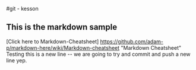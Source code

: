 #git - kesson
## This is the markdown sample
[Click here to Markdown-Cheatsheet] https://github.com/adam-p/markdown-here/wiki/Markdown-cheatsheet "Markdown Cheatsheet"
Testing this is a new line -- we are going to try and commit and push a new line yep.
